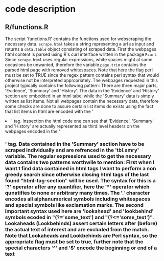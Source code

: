 # code description

## R/functions.R

The script 'functions.R' contains the functions used for webscraping the necessary data.
`scrape.html` takes a string representing a url as input and returns a `data.table` object consisting of scraped data.
First the webpages html content is parsed using R's curl interface written in the package `Rcurl`. Since `scrape.html` uses regular expressions, white spaces might at some occasions be unwanted, therefore the variable `page.trim` contains the parsed html page with removed whitespaces. Note that here the flag perl must be set to TRUE since the regex pattern contains perl syntax that would otherwise not be interpreted appropriately.
The webpages requested in this project typically  contains the following pattern:
There are three major parts, 'Evidence', 'Summary' and 'History'. The data in the 'Evidence' and 'History' section are embedded in an html tabel while the 'Summary' data is simply written as list items.
Not all webpages contain the necessary data, therefore some checks are done to assure certain list items do exists using the fact that list items in html are encoded with the '<li>' tag. Inspection the html code one can see that 'Evidence', 'Summary' and 'History' are actually represented as third level headers on the webpages encoded in the '<h3>' tag.
Data contained in the 'Summary' section have to be scraped individually and are refrenced in the 'tbl.smry' variable.
The regular expressions used to  get the necessary data contains two patterns worthwile to mention: First when I want t find data contained in html tags I want to perform a non greedy search since otherwise closing html tags of the last found "html-tag-section" will be used. The syntax for this is a '?' operator after any quantifier, here the '*' operator which qunatifies to none or arbitrary many times. The '.' character encodes all alphanumerical symbols including whitespaces and special symbols like exclamation marks.
The second important syntax used here are 'lookahead' and 'lookbehind' symbols ecoded in "(?='some_text') and "(?<='some_text')".
Lookaheads (Lookbehinds) assert certain letters after (before) the actual text of interest and are excluded from the match.
Note that Lookaheads and Lookbehinds are Perl syntax, so the appropriate flag must be set to true, further note that the special characters '^' and '$' encode the beginning or end of a text
